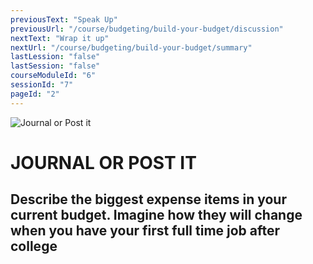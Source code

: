 ```yaml
---
previousText: "Speak Up"
previousUrl: "/course/budgeting/build-your-budget/discussion"
nextText: "Wrap it up"
nextUrl: "/course/budgeting/build-your-budget/summary"
lastLession: "false"
lastSession: "false"
courseModuleId: "6"
sessionId: "7"
pageId: "2"
---
```



![Journal or Post it](/assets/img/journal-it.png)
# JOURNAL OR POST IT

## Describe the biggest expense items in your current budget. Imagine how they will change when you have your first full time job after college
<sparkle-feed-post assignment-name="Describe the biggest expense items in your current budget. Imagine how they will change when you have your first full time job after college" ></sparkle-feed-post>